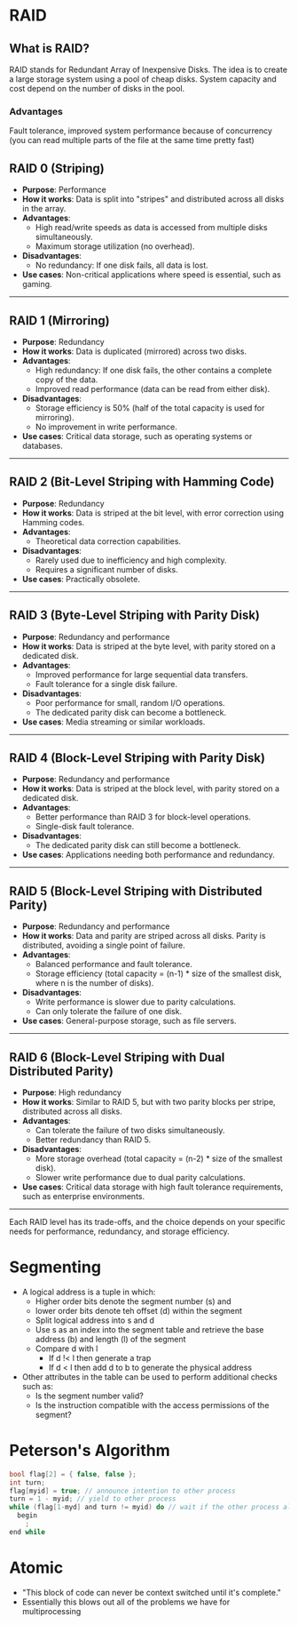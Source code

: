 # RAID
## What is RAID?
RAID stands for Redundant Array of Inexpensive Disks. The idea is to create a large storage system using a pool of cheap disks. System capacity and cost depend on the number of disks in the pool.
### Advantages
Fault tolerance, improved system performance because of concurrency (you can read multiple parts of the file at the same time pretty fast)
## **RAID 0 (Striping)**
- **Purpose**: Performance
- **How it works**: Data is split into "stripes" and distributed across all disks in the array.
- **Advantages**:
  - High read/write speeds as data is accessed from multiple disks simultaneously.
  - Maximum storage utilization (no overhead).
- **Disadvantages**:
  - No redundancy: If one disk fails, all data is lost.
- **Use cases**: Non-critical applications where speed is essential, such as gaming.

---

## **RAID 1 (Mirroring)**
- **Purpose**: Redundancy
- **How it works**: Data is duplicated (mirrored) across two disks.
- **Advantages**:
  - High redundancy: If one disk fails, the other contains a complete copy of the data.
  - Improved read performance (data can be read from either disk).
- **Disadvantages**:
  - Storage efficiency is 50% (half of the total capacity is used for mirroring).
  - No improvement in write performance.
- **Use cases**: Critical data storage, such as operating systems or databases.

---

## **RAID 2 (Bit-Level Striping with Hamming Code)**
- **Purpose**: Redundancy
- **How it works**: Data is striped at the bit level, with error correction using Hamming codes.
- **Advantages**:
  - Theoretical data correction capabilities.
- **Disadvantages**:
  - Rarely used due to inefficiency and high complexity.
  - Requires a significant number of disks.
- **Use cases**: Practically obsolete.

---

## **RAID 3 (Byte-Level Striping with Parity Disk)**
- **Purpose**: Redundancy and performance
- **How it works**: Data is striped at the byte level, with parity stored on a dedicated disk.
- **Advantages**:
  - Improved performance for large sequential data transfers.
  - Fault tolerance for a single disk failure.
- **Disadvantages**:
  - Poor performance for small, random I/O operations.
  - The dedicated parity disk can become a bottleneck.
- **Use cases**: Media streaming or similar workloads.

---

## **RAID 4 (Block-Level Striping with Parity Disk)**
- **Purpose**: Redundancy and performance
- **How it works**: Data is striped at the block level, with parity stored on a dedicated disk.
- **Advantages**:
  - Better performance than RAID 3 for block-level operations.
  - Single-disk fault tolerance.
- **Disadvantages**:
  - The dedicated parity disk can still become a bottleneck.
- **Use cases**: Applications needing both performance and redundancy.

---

## **RAID 5 (Block-Level Striping with Distributed Parity)**
- **Purpose**: Redundancy and performance
- **How it works**: Data and parity are striped across all disks. Parity is distributed, avoiding a single point of failure.
- **Advantages**:
  - Balanced performance and fault tolerance.
  - Storage efficiency (total capacity = (n-1) * size of the smallest disk, where n is the number of disks).
- **Disadvantages**:
  - Write performance is slower due to parity calculations.
  - Can only tolerate the failure of one disk.
- **Use cases**: General-purpose storage, such as file servers.

---

## **RAID 6 (Block-Level Striping with Dual Distributed Parity)**
- **Purpose**: High redundancy
- **How it works**: Similar to RAID 5, but with two parity blocks per stripe, distributed across all disks.
- **Advantages**:
  - Can tolerate the failure of two disks simultaneously.
  - Better redundancy than RAID 5.
- **Disadvantages**:
  - More storage overhead (total capacity = (n-2) * size of the smallest disk).
  - Slower write performance due to dual parity calculations.
- **Use cases**: Critical data storage with high fault tolerance requirements, such as enterprise environments.

---

Each RAID level has its trade-offs, and the choice depends on your specific needs for performance, redundancy, and storage efficiency.

# Segmenting
* A logical address is a tuple in which:
  * Higher order bits denote the segment number (s) and
  * lower order bits denote teh offset (d) within the segment
  * Split logical address into s and d
  * Use s as an index into the segment table and retrieve the base address (b) and length (l) of the segment
  * Compare d with l
    * If d !< l then generate a trap
    * If d < l then add d to b to generate the physical address
* Other attributes in the table can be used to perform additional checks such as:
  * Is the segment number valid?
  * Is the instruction compatible with the access permissions of the segment?
# Peterson's Algorithm
```C
bool flag[2] = { false, false };
int turn;
flag[myid] = true; // announce intention to other process
turn = 1 - myid; // yield to other process
while (flag[1-myd] and turn != myid) do // wait if the other process also wants the lock AND it's not your turn
  begin
    ;
end while
```
# Atomic
* "This block of code can never be context switched until it's complete."
* Essentially this blows out all of the problems we have for multiprocessing

